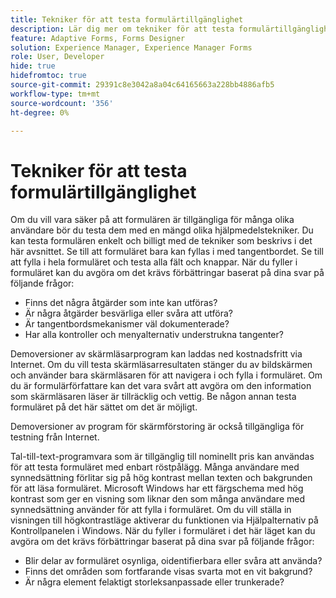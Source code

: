 ```yaml
---
title: Tekniker för att testa formulärtillgänglighet
description: Lär dig mer om tekniker för att testa formulärtillgänglighet i formulärdesigner
feature: Adaptive Forms, Forms Designer
solution: Experience Manager, Experience Manager Forms
role: User, Developer
hide: true
hidefromtoc: true
source-git-commit: 29391c8e3042a8a04c64165663a228bb4886afb5
workflow-type: tm+mt
source-wordcount: '356'
ht-degree: 0%

---
```


# Tekniker för att testa formulärtillgänglighet

Om du vill vara säker på att formulären är tillgängliga för många olika användare bör du testa dem med en mängd olika hjälpmedelstekniker. Du kan testa formulären enkelt och billigt med de tekniker som beskrivs i det här avsnittet.
Se till att formuläret bara kan fyllas i med tangentbordet. Se till att fylla i hela formuläret och testa alla fält och knappar. När du fyller i formuläret kan du avgöra om det krävs förbättringar baserat på dina svar på följande frågor:

* Finns det några åtgärder som inte kan utföras?
* Är några åtgärder besvärliga eller svåra att utföra?
* Är tangentbordsmekanismer väl dokumenterade?
* Har alla kontroller och menyalternativ understrukna tangenter?

Demoversioner av skärmläsarprogram kan laddas ned kostnadsfritt via Internet. Om du vill testa skärmläsarresultaten stänger du av bildskärmen och använder bara skärmläsaren för att navigera i och fylla i formuläret. Om du är formulärförfattare kan det vara svårt att avgöra om den information som skärmläsaren läser är tillräcklig och vettig. Be någon annan testa formuläret på det här sättet om det är möjligt.

Demoversioner av program för skärmförstoring är också tillgängliga för testning från Internet.

Tal-till-text-programvara som är tillgänglig till nominellt pris kan användas för att testa formuläret med enbart röstpålägg.
Många användare med synnedsättning förlitar sig på hög kontrast mellan texten och bakgrunden för att läsa formuläret. Microsoft Windows har ett färgschema med hög kontrast som ger en visning som liknar den som många användare med synnedsättning använder för att fylla i formuläret. Om du vill ställa in visningen till högkontrastläge aktiverar du funktionen via Hjälpalternativ på Kontrollpanelen i Windows. När du fyller i formuläret i det här läget kan du avgöra om det krävs förbättringar baserat på dina svar på följande frågor:

* Blir delar av formuläret osynliga, oidentifierbara eller svåra att använda?
* Finns det områden som fortfarande visas svarta mot en vit bakgrund?
* Är några element felaktigt storleksanpassade eller trunkerade?

